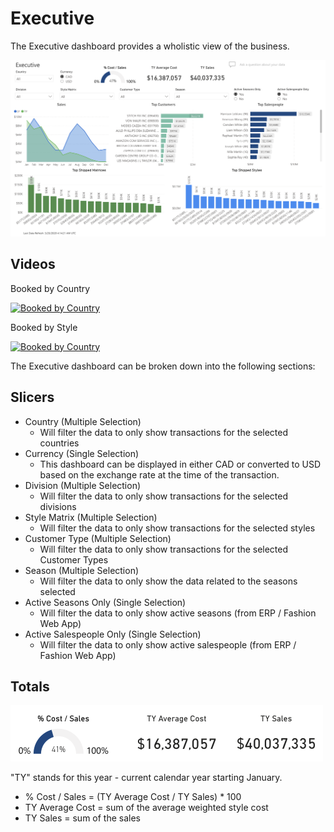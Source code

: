 # Executive

The Executive dashboard provides a wholistic view of the business.

![Image](../assets/img/executive.png)

## Videos

Booked by Country

[![Booked by Country](https://img.youtube.com/vi/5OdhTVr7onQ/0.jpg)](https://www.youtube.com/watch?v=5OdhTVr7onQ)

Booked by Style

[![Booked by Country](https://img.youtube.com/vi/FZlZAoufXkM/0.jpg)](https://www.youtube.com/watch?v=FZlZAoufXkM)

The Executive dashboard can be broken down into the following sections:

## Slicers

* Country (Multiple Selection)
  * Will filter the data to only show transactions for the selected countries
* Currency (Single Selection)
  * This dashboard can be displayed in either CAD or converted to USD based on the exchange rate at the time of the transaction.
* Division (Multiple Selection)
  * Will filter the data to only show transactions for the selected divisions
* Style Matrix (Multiple Selection)
  * Will filter the data to only show transactions for the selected styles
* Customer Type (Multiple Selection)
  * Will filter the data to only show transactions for the selected Customer Types
* Season (Multiple Selection)
  * Will filter the data to only show the data related to the seasons selected
* Active Seasons Only (Single Selection)
  * Will filter the data to only show active seasons (from ERP / Fashion Web App)
* Active Salespeople Only (Single Selection)
  * Will filter the data to only show active salespeople (from ERP / Fashion Web App)

## Totals

![Image](../assets/img/executive-totals-500px.png)

"TY" stands for this year - current calendar year starting January.

* % Cost / Sales = (TY Average Cost / TY Sales) * 100
* TY Average Cost = sum of the average weighted style cost
* TY Sales = sum of the sales
